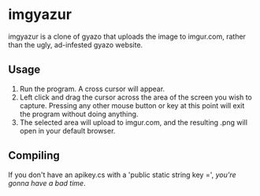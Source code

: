 imgyazur
========

imgyazur is a clone of gyazo that uploads the image to imgur.com, rather than the ugly, ad-infested gyazo website.

Usage
-----

1. Run the program. A cross cursor will appear.
2. Left click and drag the cursor across the area of the screen you wish to capture. Pressing any other mouse button or key at this point will exit the program without doing anything.
3. The selected area will upload to imgur.com, and the resulting .png will open in your default browser.

Compiling
---------

If you don't have an apikey.cs with a 'public static string key =', *you're gonna have a bad time*.